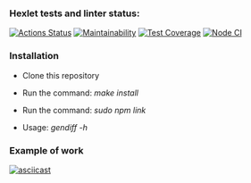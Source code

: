 ### Hexlet tests and linter status:
[![Actions Status](https://github.com/hellion86/frontend-project-lvl2/workflows/hexlet-check/badge.svg)](https://github.com/hellion86/frontend-project-lvl2/actions)
[![Maintainability](https://api.codeclimate.com/v1/badges/a07a5c3b664fee55e4e1/maintainability)](https://codeclimate.com/github/hellion86/frontend-project-lvl2/maintainability)
[![Test Coverage](https://api.codeclimate.com/v1/badges/a07a5c3b664fee55e4e1/test_coverage)](https://codeclimate.com/github/hellion86/frontend-project-lvl2/test_coverage)
[![Node CI](https://github.com/hellion86/frontend-project-lvl2/workflows/linter-test/badge.svg)](https://github.com/hellion86/frontend-project-lvl2/actions)

### Installation
- Clone this repository

- Run the command: _make install_

- Run the command: _sudo npm link_

- Usage: _gendiff -h_

### Example of work
[![asciicast](https://asciinema.org/a/tJux4whWukLZ3kIcpPkDl5lQX.svg)](https://asciinema.org/a/tJux4whWukLZ3kIcpPkDl5lQX)